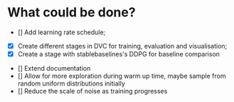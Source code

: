 # What could be done?

- [] Add learning rate schedule;
- [x] Create different stages in DVC for training, evaluation and visualisation;
- [x] Create a stage with stablebaselines's DDPG for baseline comparison
- [] Extend documentation
- [] Allow for more exploration during warm up time, maybe sample from random uniform distributions initially
- [] Reduce the scale of noise as training progresses